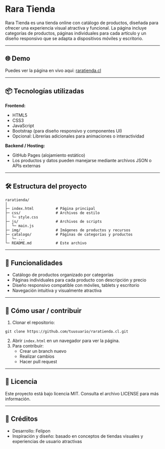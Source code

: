 # Rara Tienda

Rara Tienda es una tienda online con catálogo de productos, diseñada para ofrecer una experiencia visual atractiva y funcional. La página incluye categorías de productos, páginas individuales para cada artículo y un diseño responsivo que se adapta a dispositivos móviles y escritorio.

---

## 🌐 Demo

Puedes ver la página en vivo aquí: [raratienda.cl](https://raratienda.cl)

---

## 📦 Tecnologías utilizadas

**Frontend:**
- HTML5
- CSS3
- JavaScript
- Bootstrap (para diseño responsivo y componentes UI)
- Opcional: Librerías adicionales para animaciones o interactividad

**Backend / Hosting:**
- GitHub Pages (alojamiento estático)
- Los productos y datos pueden manejarse mediante archivos JSON o APIs externas

---

## 🛠️ Estructura del proyecto

```
raratienda/
│
├─ index.html          # Página principal
├─ css/                # Archivos de estilo
│  └─ style.css
├─ js/                 # Archivos de scripts
│  └─ main.js
├─ img/                # Imágenes de productos y recursos
├─ catalogo/           # Páginas de categorías y productos
│  └─ ...
└─ README.md           # Este archivo
```

---

## 📌 Funcionalidades

- Catálogo de productos organizado por categorías
- Páginas individuales para cada producto con descripción y precio
- Diseño responsivo compatible con móviles, tablets y escritorio
- Navegación intuitiva y visualmente atractiva

---

## 🚀 Cómo usar / contribuir

1. Clonar el repositorio:
```
git clone https://github.com/tuusuario/raratienda.cl.git
```
2. Abrir `index.html` en un navegador para ver la página.
3. Para contribuir:
   - Crear un branch nuevo
   - Realizar cambios
   - Hacer pull request

---

## 📄 Licencia

Este proyecto está bajo licencia MIT. Consulta el archivo LICENSE para más información.

---

## 🎨 Créditos

- Desarrollo: Felipon
- Inspiración y diseño: basado en conceptos de tiendas visuales y experiencias de usuario atractivas
